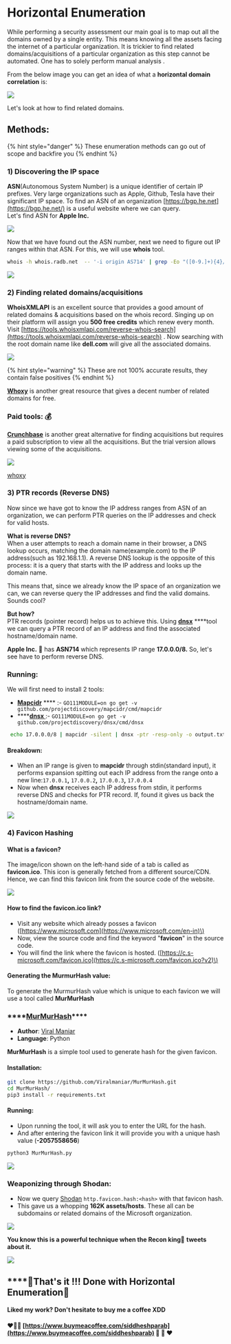 # Horizontal Enumeration

While performing a security assessment our main goal is to map out all the domains owned by a single entity. This means knowing all the assets facing the internet of a particular organization. It is trickier to find related domains/acquisitions of a particular organization as this step cannot be automated. One has to solely perform manual analysis .  

From the below image you can get an idea of what a **horizontal domain correlation** is:

![](../.gitbook/assets/enumeration-2-.png)

  
Let's look at how to find related domains.

## Methods:

{% hint style="danger" %}
These enumeration methods can go out of scope and backfire you
{% endhint %}

### 1\) Discovering the IP space

**ASN**\(Autonomous System Number\) is a unique identifier of certain IP prefixes. Very large organizations such as Apple, Github, Tesla have their significant IP space. To find an ASN of an organization [https://bgp.he.net](https://bgp.he.net/) is a useful website where we can query.  
Let's find ASN for **Apple Inc.**

![](../.gitbook/assets/hurricane.png)

Now that we have found out the ASN number, next we need to figure out IP ranges within that ASN. For this, we will use **whois** tool.

```bash
whois -h whois.radb.net  -- '-i origin AS714' | grep -Eo "([0-9.]+){4}/[0-9]+" | uniq
```

![](../.gitbook/assets/asnip.png)

### 2\) Finding related domains/acquisitions

**WhoisXMLAPI** is an excellent source that provides a good amount of related domains & acquisitions based on the whois record. Singing up on their platform will assign you **500 free credits** which renew every month.  
Visit [https://tools.whoisxmlapi.com/reverse-whois-search](https://tools.whoisxmlapi.com/reverse-whois-search) . Now searching with the root domain name like **dell.com** will give all the associated domains.

![](../.gitbook/assets/whoisxml.png)

{% hint style="warning" %}
These are not 100% accurate results, they contain false positives
{% endhint %}

[**Whoxy**](https://www.whoxy.com/) is another great resource that gives a decent number of related domains for free.   

### Paid tools: 💰 

[**Crunchbase**](https://www.crunchbase.com/) is another great alternative for finding acquisitions but requires a paid subscription to view all the acquisitions. But the trial version allows viewing some of the acquisitions.

![](../.gitbook/assets/crunchbase.png)

[whoxy](https://www.whoxy.com/)  

### 3\) PTR records \(Reverse DNS\)

Now since we have got to know the IP address ranges from ASN of an organization, we can perform PTR queries on the IP addresses and check for valid hosts.  
  
**What is reverse DNS?**  
When a user attempts to reach a domain name in their browser, a DNS lookup occurs, matching the domain name\(example.com\) to the IP address\(such as 192.168.1.1\). A reverse DNS lookup is the opposite of this process: it is a query that starts with the IP address and looks up the domain name.

This means that, since we already know the IP space of an organization we can, we can reverse query the IP addresses and find the valid domains. Sounds cool?

**But how?**  
PTR records \(pointer record\) helps us to achieve this. Using [**dnsx**](https://github.com/projectdiscovery/dnsx) ****tool we can query a PTR record of an IP address and find the associated hostname/domain name.

**Apple Inc.** 🍎  has **ASN714** which represents IP range **17.0.0.0/8.** So, let's see have to perform reverse DNS.

### Running:

We will first need to install 2 tools:

* [**Mapcidr**](https://github.com/projectdiscovery/mapcidr) **** :- `GO111MODULE=on go get -v github.com/projectdiscovery/mapcidr/cmd/mapcidr`
* \*\*\*\*[**dnsx** ](https://github.com/projectdiscovery/dnsx)       :- `GO111MODULE=on go get -v github.com/projectdiscovery/dnsx/cmd/dnsx`

```bash
 echo 17.0.0.0/8 | mapcidr -silent | dnsx -ptr -resp-only -o output.txt
```

#### Breakdown:

* When an IP range is given to **mapcidr** through stdin\(standard input\), it performs expansion spitting out each IP address from the range onto a new line:`17.0.0.1`**,** `17.0.0.2`**,** `17.0.0.3`**,** `17.0.0.4`
* Now when **dnsx** receives each IP address from stdin, it performs reverse DNS and checks for PTR record. If, found it gives us back the hostname/domain name.

![](../.gitbook/assets/ptr.png)



### 4\) Favicon Hashing

#### What is a favicon?

The image/icon shown on the left-hand side of a tab is called as **favicon.ico**. This icon is generally fetched from a different source/CDN. Hence, we can find this favicon link from the source code of the website.

![](../.gitbook/assets/favicon.png)

#### How to find the favicon.ico link?

* Visit any website which already posses a favicon \([https://www.microsoft.com](https://www.microsoft.com/en-in)\)
* Now, view the source code and find the keyword "**favicon**" in the source code.
* You will find the link where the favicon is hosted. \([https://c.s-microsoft.com/favicon.ico](https://c.s-microsoft.com/favicon.ico?v2)\)

#### Generating the MurmurHash value:

To generate the MurmurHash value which is unique to each favicon we will use a tool called **MurMurHash**

### \*\*\*\*[**MurMurHash**](https://github.com/Viralmaniar/MurMurHash)\*\*\*\*

* **Author**: [Viral Maniar](https://github.com/Viralmaniar)
* **Language**: Python

**MurMurHash** is a simple tool used to generate hash for the given favicon.

#### Installation:

```bash
git clone https://github.com/Viralmaniar/MurMurHash.git
cd MurMurHash/
pip3 install -r requirements.txt
```

#### Running: 

* Upon running the tool, it will ask you to enter the URL for the hash.
* And after entering the favicon link it will provide you with a unique hash value \(**-2057558656**\) 

```bash
python3 MurMurHash.py
```

![](../.gitbook/assets/favicontool.png)

### Weaponizing through Shodan:

* Now we query [Shodan](https://www.shodan.io/) `http.favicon.hash:<hash>` with that favicon hash.
* This gave us a whopping **162K assets/hosts**. These all can be subdomains or related domains of the Microsoft organization.

![](../.gitbook/assets/shodanfavicon.png)



**You know this is a powerful technique when the Recon king**👑 **tweets about it.**

![](../.gitbook/assets/jhaddixtweet.png)

  
  


##  ****🏁**That's it !!! Done with Horizontal Enumeration**🏁 

#### Liked my work? Don't hesitate to buy me a coffee XDD

#### ❤💙💚 [https://www.buymeacoffee.com/siddheshparab](https://www.buymeacoffee.com/siddheshparab) 💚 💙 ❤ 











